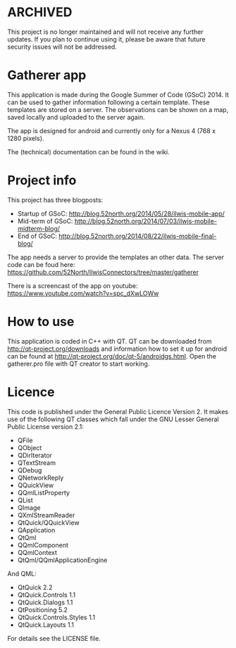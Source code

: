 # ARCHIVED

This project is no longer maintained and will not receive any further updates. If you plan to continue using it, please be aware that future security issues will not be addressed.

Gatherer app
============================

This application is made during the Google Summer of Code (GSoC) 2014. It can be used to gather information following a certain template. These templates are stored on a server. The observations can be shown on a map, saved locally and uploaded to the server again.

The app is designed for android and currently only for a Nexus 4 (768 x 1280 pixels).

The (technical) documentation can be found in the wiki.

Project info
============================
This project has three blogposts:
* Startup of GSoC: http://blog.52north.org/2014/05/28/ilwis-mobile-app/
* Mid-term of GSoC: http://blog.52north.org/2014/07/03/ilwis-mobile-midterm-blog/
* End of GSoC: http://blog.52north.org/2014/08/22/ilwis-mobile-final-blog/

The app needs a server to provide the templates an other data. The server code can be foud here: https://github.com/52North/IlwisConnectors/tree/master/gatherer

There is a screencast of the app on youtube:
https://www.youtube.com/watch?v=spc_dXwLOWw

How to use
============================
This application is coded in C++ with QT. QT can be downloaded from http://qt-project.org/downloads and information how to set it up for android can be found at http://qt-project.org/doc/qt-5/androidgs.html.
Open the gatherer.pro file with QT creator to start working.

Licence
============================
This code is published under the General Public Licence Version 2.
It makes use of the following QT classes which fall under the GNU Lesser General Public License version 2.1:
- QFile
- QObject
- QDirIterator
- QTextStream
- QDebug
- QNetworkReply
- QQuickView
- QQmlListProperty
- QList
- QImage
- QXmlStreamReader
- QtQuick/QQuickView
- QApplication
- QtQml
- QQmlComponent
- QQmlContext
- QtQml/QQmlApplicationEngine

And QML:
- QtQuick 2.2
- QtQuick.Controls 1.1
- QtQuick.Dialogs 1.1
- QtPositioning 5.2
- QtQuick.Controls.Styles 1.1
- QtQuick.Layouts 1.1

For details see the LICENSE file.
